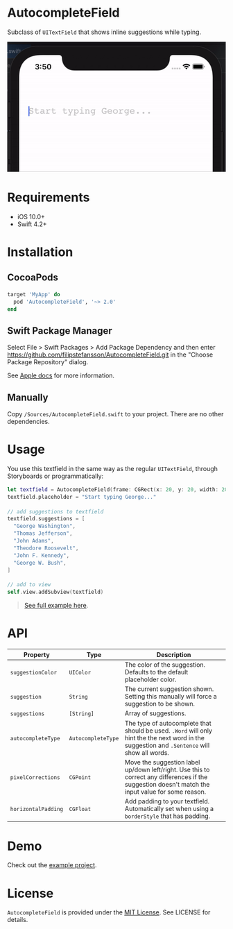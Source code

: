 # AutocompleteField

Subclass of `UITextField` that shows inline suggestions while typing.

![AutocompleteField](/.github/example.gif?raw=true)

# Requirements

- iOS 10.0+
- Swift 4.2+

# Installation

## CocoaPods

```ruby
target 'MyApp' do
  pod 'AutocompleteField', '~> 2.0'
end
```

## Swift Package Manager

Select File > Swift Packages > Add Package Dependency and then enter https://github.com/filipstefansson/AutocompleteField.git in the "Choose Package Repository" dialog.

See [Apple docs](https://developer.apple.com/documentation/xcode/adding_package_dependencies_to_your_app) for more information.

## Manually

Copy `/Sources/AutocompleteField.swift` to your project. There are no other dependencies.

# Usage

You use this textfield in the same way as the regular `UITextField`, through Storyboards or programmatically:

```swift
let textfield = AutocompleteField(frame: CGRect(x: 20, y: 20, width: 200, height: 40))
textfield.placeholder = "Start typing George..."

// add suggestions to textfield
textfield.suggestions = [
  "George Washington",
  "Thomas Jefferson",
  "John Adams",
  "Theodore Roosevelt",
  "John F. Kennedy",
  "George W. Bush",
]

// add to view
self.view.addSubview(textfield)
```

> [See full example here](/examples/BasicExample/BasicExample/ViewController.swift).

# API

| Property            | Type               | Description                                                                                                                                        |
| ------------------- | ------------------ | -------------------------------------------------------------------------------------------------------------------------------------------------- |
| `suggestionColor`   | `UIColor`          | The color of the suggestion. Defaults to the default placeholder color.                                                                            |
| `suggestion`        | `String`           | The current suggestion shown. Setting this manually will force a suggestion to be shown.                                                           |
| `suggestions`       | `[String]`         | Array of suggestions.                                                                                                                              |
| `autocompleteType`  | `AutocompleteType` | The type of autocomplete that should be used. `.Word` will only hint the the next word in the suggestion and `.Sentence` will show all words.      |
| `pixelCorrections`  | `CGPoint`          | Move the suggestion label up/down left/right. Use this to correct any differences if the suggestion doesn't match the input value for some reason. |
| `horizontalPadding` | `CGFloat`          | Add padding to your textfield. Automatically set when using a `borderStyle` that has padding.                                                      |

# Demo

Check out the [example project](/examples/BasicExample).

# License

`AutocompleteField` is provided under the [MIT License](http://http//opensource.org/licenses/mit-license.php). See LICENSE for details.
